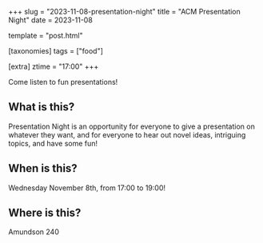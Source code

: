 +++
slug = "2023-11-08-presentation-night"
title = "ACM Presentation Night"
date = 2023-11-08

template = "post.html"

[taxonomies]
tags = ["food"]

[extra]
ztime = "17:00"
+++

Come listen to fun presentations!

<!-- more -->
## What is this?

Presentation Night is an opportunity for everyone to give a presentation
on whatever they want, and for everyone to hear out novel ideas, intriguing
topics, and have some fun!

## When is this?

Wednesday November 8th, from 17:00 to 19:00!

## Where is this?

Amundson 240
